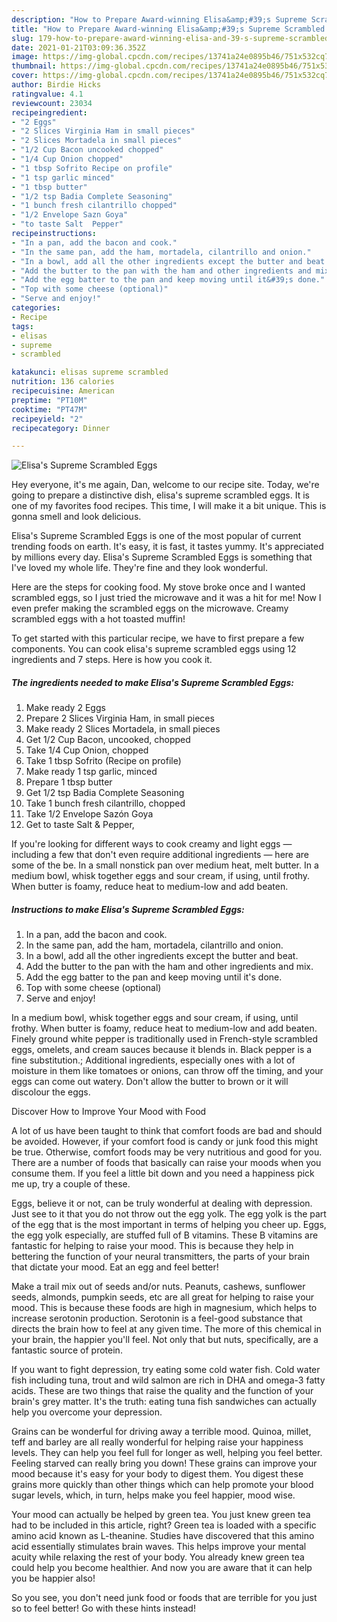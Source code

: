 ```yaml
---
description: "How to Prepare Award-winning Elisa&amp;#39;s Supreme Scrambled Eggs"
title: "How to Prepare Award-winning Elisa&amp;#39;s Supreme Scrambled Eggs"
slug: 179-how-to-prepare-award-winning-elisa-and-39-s-supreme-scrambled-eggs
date: 2021-01-21T03:09:36.352Z
image: https://img-global.cpcdn.com/recipes/13741a24e0895b46/751x532cq70/elisas-supreme-scrambled-eggs-recipe-main-photo.jpg
thumbnail: https://img-global.cpcdn.com/recipes/13741a24e0895b46/751x532cq70/elisas-supreme-scrambled-eggs-recipe-main-photo.jpg
cover: https://img-global.cpcdn.com/recipes/13741a24e0895b46/751x532cq70/elisas-supreme-scrambled-eggs-recipe-main-photo.jpg
author: Birdie Hicks
ratingvalue: 4.1
reviewcount: 23034
recipeingredient:
- "2 Eggs"
- "2 Slices Virginia Ham in small pieces"
- "2 Slices Mortadela in small pieces"
- "1/2 Cup Bacon uncooked chopped"
- "1/4 Cup Onion chopped"
- "1 tbsp Sofrito Recipe on profile"
- "1 tsp garlic minced"
- "1 tbsp butter"
- "1/2 tsp Badia Complete Seasoning"
- "1 bunch fresh cilantrillo chopped"
- "1/2 Envelope Sazn Goya"
- "to taste Salt  Pepper"
recipeinstructions:
- "In a pan, add the bacon and cook."
- "In the same pan, add the ham, mortadela, cilantrillo and onion."
- "In a bowl, add all the other ingredients except the butter and beat."
- "Add the butter to the pan with the ham and other ingredients and mix."
- "Add the egg batter to the pan and keep moving until it&#39;s done."
- "Top with some cheese (optional)"
- "Serve and enjoy!"
categories:
- Recipe
tags:
- elisas
- supreme
- scrambled

katakunci: elisas supreme scrambled 
nutrition: 136 calories
recipecuisine: American
preptime: "PT10M"
cooktime: "PT47M"
recipeyield: "2"
recipecategory: Dinner

---
```



![Elisa&#39;s Supreme Scrambled Eggs](https://img-global.cpcdn.com/recipes/13741a24e0895b46/751x532cq70/elisas-supreme-scrambled-eggs-recipe-main-photo.jpg)

Hey everyone, it's me again, Dan, welcome to our recipe site. Today, we're going to prepare a distinctive dish, elisa&#39;s supreme scrambled eggs. It is one of my favorites food recipes. This time, I will make it a bit unique. This is gonna smell and look delicious.

Elisa&#39;s Supreme Scrambled Eggs is one of the most popular of current trending foods on earth. It's easy, it is fast, it tastes yummy. It's appreciated by millions every day. Elisa&#39;s Supreme Scrambled Eggs is something that I've loved my whole life. They're fine and they look wonderful.

Here are the steps for cooking food. My stove broke once and I wanted scrambled eggs, so I just tried the microwave and it was a hit for me! Now I even prefer making the scrambled eggs on the microwave. Creamy scrambled eggs with a hot toasted muffin!


To get started with this particular recipe, we have to first prepare a few components. You can cook elisa&#39;s supreme scrambled eggs using 12 ingredients and 7 steps. Here is how you cook it.

<!--inarticleads1-->

##### The ingredients needed to make Elisa&#39;s Supreme Scrambled Eggs:

1. Make ready 2 Eggs
1. Prepare 2 Slices Virginia Ham, in small pieces
1. Make ready 2 Slices Mortadela, in small pieces
1. Get 1/2 Cup Bacon, uncooked, chopped
1. Take 1/4 Cup Onion, chopped
1. Take 1 tbsp Sofrito (Recipe on profile)
1. Make ready 1 tsp garlic, minced
1. Prepare 1 tbsp butter
1. Get 1/2 tsp Badia Complete Seasoning
1. Take 1 bunch fresh cilantrillo, chopped
1. Take 1/2 Envelope Sazón Goya
1. Get to taste Salt &amp; Pepper,


If you&#39;re looking for different ways to cook creamy and light eggs — including a few that don&#39;t even require additional ingredients — here are some of the be. In a small nonstick pan over medium heat, melt butter. In a medium bowl, whisk together eggs and sour cream, if using, until frothy. When butter is foamy, reduce heat to medium-low and add beaten. 

<!--inarticleads2-->

##### Instructions to make Elisa&#39;s Supreme Scrambled Eggs:

1. In a pan, add the bacon and cook.
1. In the same pan, add the ham, mortadela, cilantrillo and onion.
1. In a bowl, add all the other ingredients except the butter and beat.
1. Add the butter to the pan with the ham and other ingredients and mix.
1. Add the egg batter to the pan and keep moving until it&#39;s done.
1. Top with some cheese (optional)
1. Serve and enjoy!


In a medium bowl, whisk together eggs and sour cream, if using, until frothy. When butter is foamy, reduce heat to medium-low and add beaten. Finely ground white pepper is traditionally used in French-style scrambled eggs, omelets, and cream sauces because it blends in. Black pepper is a fine substitution.; Additional ingredients, especially ones with a lot of moisture in them like tomatoes or onions, can throw off the timing, and your eggs can come out watery. Don&#39;t allow the butter to brown or it will discolour the eggs. 

Discover How to Improve Your Mood with Food


A lot of us have been taught to think that comfort foods are bad and should be avoided. However, if your comfort food is candy or junk food this might be true. Otherwise, comfort foods may be very nutritious and good for you. There are a number of foods that basically can raise your moods when you consume them. If you feel a little bit down and you need a happiness pick me up, try a couple of these.

Eggs, believe it or not, can be truly wonderful at dealing with depression. Just see to it that you do not throw out the egg yolk. The egg yolk is the part of the egg that is the most important in terms of helping you cheer up. Eggs, the egg yolk especially, are stuffed full of B vitamins. These B vitamins are fantastic for helping to raise your mood. This is because they help in bettering the function of your neural transmitters, the parts of your brain that dictate your mood. Eat an egg and feel better!

Make a trail mix out of seeds and/or nuts. Peanuts, cashews, sunflower seeds, almonds, pumpkin seeds, etc are all great for helping to raise your mood. This is because these foods are high in magnesium, which helps to increase serotonin production. Serotonin is a feel-good substance that directs the brain how to feel at any given time. The more of this chemical in your brain, the happier you'll feel. Not only that but nuts, specifically, are a fantastic source of protein.

If you want to fight depression, try eating some cold water fish. Cold water fish including tuna, trout and wild salmon are rich in DHA and omega-3 fatty acids. These are two things that raise the quality and the function of your brain's grey matter. It's the truth: eating tuna fish sandwiches can actually help you overcome your depression. 

Grains can be wonderful for driving away a terrible mood. Quinoa, millet, teff and barley are all really wonderful for helping raise your happiness levels. They can help you feel full for longer as well, helping you feel better. Feeling starved can really bring you down! These grains can improve your mood because it's easy for your body to digest them. You digest these grains more quickly than other things which can help promote your blood sugar levels, which, in turn, helps make you feel happier, mood wise.

Your mood can actually be helped by green tea. You just knew green tea had to be included in this article, right? Green tea is loaded with a specific amino acid known as L-theanine. Studies have discovered that this amino acid essentially stimulates brain waves. This helps improve your mental acuity while relaxing the rest of your body. You already knew green tea could help you become healthier. And now you are aware that it can help you be happier also!

So you see, you don't need junk food or foods that are terrible for you just so to feel better! Go  with  these hints  instead!

